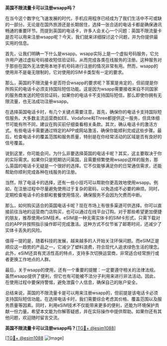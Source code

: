 **英国不限流量卡可以注册wsapp吗？**

在当今这个数字化飞速发展的时代，手机应用程序已经成为了我们生活中不可或缺的一部分。无论是在国外旅游还是长期居住，选择一张合适的电话卡都是确保通讯畅通的重要环节。而提到英国的电话卡，许多人会关心一个问题：英国不限流量卡是否可以用来注册wsapp呢？今天，我们就来详细探讨这个问题，并为你提供最实用的信息。

首先，让我们明确一下什么是wsapp。wsapp实际上是一个虚拟号码服务，它允许用户通过虚拟号码接收短信验证码，从而完成各类在线服务的注册。这种服务对于那些在国外无法使用本地手机号码进行注册的情况非常有用。然而，wsapp的使用并不是毫无限制的，它对使用的SIM卡类型有一定的要求。

那么，英国的不限流量卡是否符合wsapp的要求呢？答案是肯定的，但前提是你所购买的电话卡必须支持国际短信功能。这是因为wsapp需要接收来自不同国家的服务商发送的短信验证码，如果你的电话卡不支持国际短信，那么即使你拥有无限流量，也无法成功注册wsapp。

在选择英国电话卡时，有几个关键点需要注意。首先，确保你的电话卡支持国际短信服务。大多数主流运营商如EE、Vodafone和Three都提供这一服务，但具体细节可能有所不同，建议在购买前仔细查看相关条款。其次，确认电话卡的激活方式。有些电话卡需要通过特定的APP或网站激活，确保你能顺利完成这些步骤。最后，检查电话卡的覆盖范围和服务质量，特别是在你经常活动的区域是否有良好的信号覆盖。

说到这里，你可能会问，为什么非要选择英国的电话卡呢？其实，这主要取决于你的实际需求。如果你只是短期访问英国，且需要频繁使用wsapp这样的服务，那么英国的电话卡无疑是一个很好的选择。它不仅能够满足你的日常通信需求，还能帮助你顺利完成各种在线服务的注册。

当然，除了电话卡的选择，还有一些小技巧可以帮助你更高效地使用wsapp。例如，在注册过程中尽量避免使用过于复杂的密码，以免造成不必要的麻烦。同时，定期检查电话卡的余额和套餐使用情况，确保服务不会因为欠费而中断。

那么，如何购买适合的英国电话卡呢？现在市场上有很多渠道可供选择。你可以直接前往当地的运营商门店购买，也可以通过在线平台订购。对于那些希望更加便捷的朋友，推荐使用eSIM技术。eSIM是一种无需实体卡的SIM卡形式，只需下载对应的APP并按照指示操作即可完成激活。这种方式不仅节省了邮寄时间，还减少了实体卡丢失的风险。

值得一提的是，随着科技的发展，越来越多的人开始关注环保问题。而eSIM正是顺应这一趋势的产品之一，它减少了塑料浪费，符合现代人追求绿色生活的理念。此外，eSIM还具有灵活性高的特点，支持多次切换运营商，非常适合经常旅行或者更换工作地点的人群。

最后，关于wsapp的使用，还有一个重要的提醒：一定要遵守相关的法律法规。虽然wsapp提供了便利，但它也有可能被不法分子利用来进行非法活动。因此，在使用过程中要保持警惕，避免泄露个人信息，确保自己的账户安全。

总结来说，英国的不限流量卡是可以用来注册wsapp的，但前提是该电话卡必须支持国际短信功能。在选择电话卡时，我们需要综合考虑其价格、覆盖范围以及服务质量等因素。同时，利用eSIM技术不仅能带来更多的便利，还能为环境保护贡献一份力量。希望本文能为你解答疑惑，并在实际操作中提供帮助。如果你还有其他问题，欢迎随时留言交流。

**英国不限流量卡可以注册wsapp吗？**[[TG💪+ @esim1088](https://t.me/s/esim1088)]

[[TG💪+ @esim1088](https://t.me/s/esim1088) ![Image](https://i.postimg.cc/4NQfJmqS/Snipaste-2025-05-13-00-14-12.png)]